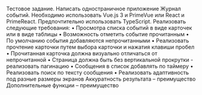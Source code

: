 Тестовое задание.
Написать одностраничное приложение Журнал событий.
Необходимо использовать Vue.js 3 и PrimeVue или React и PrimeReact. 
Предпочтительно
использовать TypeScript.
Реализовать следующие требования:
• Просмотра списка событий в виде карточек или в виде таблицы
• Возможность отметить событие прочитанным
• По умолчанию события добавляются непрочитанными
• Реализовать прочтение карточки путем выбора карточки и нажатия клавиши пробел
• Прочитанная карточка должна визуально отличаться от непрочитанной
• Страница должна быть без вертикальной прокрутки - реализовать пагинацию
• Сообщения в список добавлять по таймеру
• Реализовать поиск по тексту сообщения
• Реализовать адаптивность под разные размеры экранов
Аккуратность результата – преимущество
Дополнительные функции – преимущество